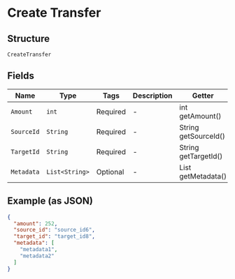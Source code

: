 
# Create Transfer

## Structure

`CreateTransfer`

## Fields

| Name | Type | Tags | Description | Getter | Setter |
|  --- | --- | --- | --- | --- | --- |
| `Amount` | `int` | Required | - | int getAmount() | setAmount(int amount) |
| `SourceId` | `String` | Required | - | String getSourceId() | setSourceId(String sourceId) |
| `TargetId` | `String` | Required | - | String getTargetId() | setTargetId(String targetId) |
| `Metadata` | `List<String>` | Optional | - | List<String> getMetadata() | setMetadata(List<String> metadata) |

## Example (as JSON)

```json
{
  "amount": 252,
  "source_id": "source_id6",
  "target_id": "target_id8",
  "metadata": [
    "metadata1",
    "metadata2"
  ]
}
```

